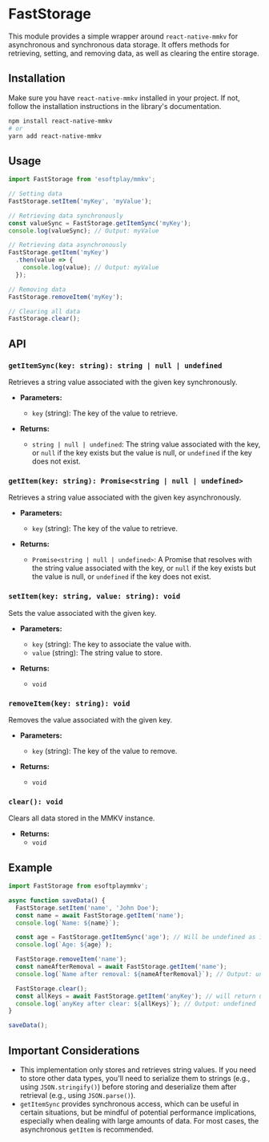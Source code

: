 # FastStorage

This module provides a simple wrapper around `react-native-mmkv` for asynchronous and synchronous data storage.  It offers methods for retrieving, setting, and removing data, as well as clearing the entire storage.

## Installation

Make sure you have `react-native-mmkv` installed in your project. If not, follow the installation instructions in the library's documentation.

```bash
npm install react-native-mmkv
# or
yarn add react-native-mmkv
```

## Usage

```javascript
import FastStorage from 'esoftplay/mmkv';

// Setting data
FastStorage.setItem('myKey', 'myValue');

// Retrieving data synchronously
const valueSync = FastStorage.getItemSync('myKey');
console.log(valueSync); // Output: myValue

// Retrieving data asynchronously
FastStorage.getItem('myKey')
  .then(value => {
    console.log(value); // Output: myValue
  });

// Removing data
FastStorage.removeItem('myKey');

// Clearing all data
FastStorage.clear();
```

## API

### `getItemSync(key: string): string | null | undefined`

Retrieves a string value associated with the given key synchronously.

* **Parameters:**
    * `key` (string): The key of the value to retrieve.

* **Returns:**
    * `string | null | undefined`: The string value associated with the key, or `null` if the key exists but the value is null, or `undefined` if the key does not exist.

### `getItem(key: string): Promise<string | null | undefined>`

Retrieves a string value associated with the given key asynchronously.

* **Parameters:**
    * `key` (string): The key of the value to retrieve.

* **Returns:**
    * `Promise<string | null | undefined>`: A Promise that resolves with the string value associated with the key, or `null` if the key exists but the value is null, or `undefined` if the key does not exist.

### `setItem(key: string, value: string): void`

Sets the value associated with the given key.

* **Parameters:**
    * `key` (string): The key to associate the value with.
    * `value` (string): The string value to store.

* **Returns:**
    * `void`

### `removeItem(key: string): void`

Removes the value associated with the given key.

* **Parameters:**
    * `key` (string): The key of the value to remove.

* **Returns:**
    * `void`

### `clear(): void`

Clears all data stored in the MMKV instance.

* **Returns:**
    * `void`


## Example

```javascript
import FastStorage from esoftplaymmkv';

async function saveData() {
  FastStorage.setItem('name', 'John Doe');
  const name = await FastStorage.getItem('name');
  console.log(`Name: ${name}`);

  const age = FastStorage.getItemSync('age'); // Will be undefined as it's not set
  console.log(`Age: ${age}`);

  FastStorage.removeItem('name');
  const nameAfterRemoval = await FastStorage.getItem('name');
  console.log(`Name after removal: ${nameAfterRemoval}`); // Output: undefined

  FastStorage.clear();
  const allKeys = await FastStorage.getItem('anyKey'); // will return undefined
  console.log(`anyKey after clear: ${allKeys}`); // Output: undefined
}

saveData();
```

## Important Considerations

* This implementation only stores and retrieves string values.  If you need to store other data types, you'll need to serialize them to strings (e.g., using `JSON.stringify()`) before storing and deserialize them after retrieval (e.g., using `JSON.parse()`).
* `getItemSync` provides synchronous access, which can be useful in certain situations, but be mindful of potential performance implications, especially when dealing with large amounts of data.  For most cases, the asynchronous `getItem` is recommended.